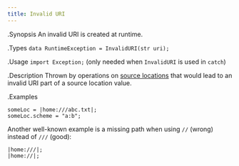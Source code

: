 ```yaml
---
title: Invalid URI
---
```


.Synopsis
An invalid URI is created at runtime.

.Types
`data RuntimeException = InvalidURI(str uri);`
       
.Usage
`import Exception;` (only needed when `InvalidURI` is used in `catch`)

.Description
Thrown by operations on [source locations]((Rascal:Values-Location)) that would 
lead to an invalid URI part of a source location value.

.Examples

```rascal-shell,error
someLoc = |home:///abc.txt|;
someLoc.scheme = "a:b";
```

Another well-known example is a missing path when using `//` (wrong) instead of `///` (good):
```rascal-shell,error
|home:///|;
|home://|;
```

